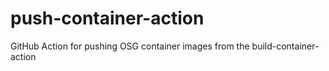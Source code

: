 # push-container-action
GitHub Action for pushing OSG container images from the build-container-action